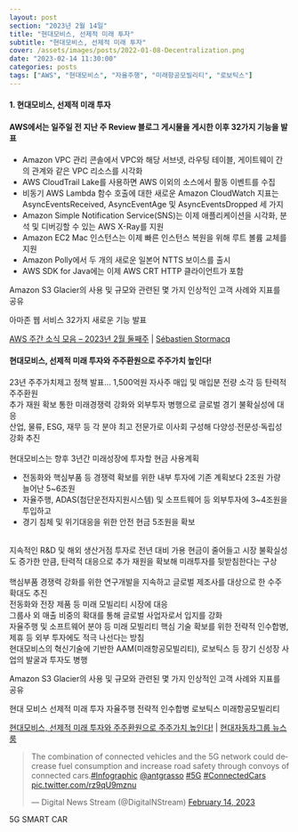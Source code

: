 ```yaml
---
layout: post
section: "2023년 2월 14일"
title: "현대모비스, 선제적 미래 투자"
subtitle: "현대모비스, 선제적 미래 투자"
cover: /assets/images/posts/2022-01-08-Decentralization.png
date: "2023-02-14 11:30:00"
categories: posts
tags: ["AWS", "현대모비스", "자율주행", "미래항공모빌리티", "로보틱스"]
---
```


<h4 class="mb-3">1. 현대모비스, 선제적 미래 투자</h4>

<div class="row mb-3">
    <div class="col-xl-5 col-lg-12">
        <div class="card">
            <div class="card-body">
                <h4 class="card-title">
                    AWS에서는 일주일 전 지난 주 Review 블로그 게시물을 게시한 이후 32가지 기능을 발표
                </h4>
                <p class="card-text">
                    <ul>
                        <li>Amazon VPC 관리 콘솔에서 VPC와 해당 서브넷, 라우팅 테이블, 게이트웨이 간의 관계와 같은 VPC 리소스를 시각화</li>
                        <li>AWS CloudTrail Lake를 사용하면 AWS 이외의 소스에서 활동 이벤트를 수집</li>
                        <li>비동기 AWS Lambda 함수 호출에 대한 새로운 Amazon CloudWatch 지표는 AsyncEventsReceived, AsyncEventAge 및 AsyncEventsDropped 세 가지</li>
                        <li>Amazon Simple Notification Service(SNS)는 이제 애플리케이션을 시각화, 분석 및 디버깅할 수 있는 AWS X-Ray를 지원</li>
                        <li>Amazon EC2 Mac 인스턴스는 이제 빠른 인스턴스 복원을 위해 루트 볼륨 교체를 지원</li>
                        <li>Amazon Polly에서 두 개의 새로운 일본어 NTTS 보이스를 출시</li>
                        <li>AWS SDK for Java에는 이제 AWS CRT HTTP 클라이언트가 포함</li>
                    </ul>
                </p>
                <p class="card-text">
                    Amazon S3 Glacier의 사용 및 규모와 관련된 몇 가지 인상적인 고객 사례와 지표를 공유
                </p>
            </div>
        </div>
    </div>
    <div class="col-xl-7 col-lg-12 px-3 mt-3">
        <p class="mb-3">
            <span class="badge badge-outline-secondary">아마존 웹 서비스</span>
            <span class="badge badge-outline-secondary">32가지 새로운 기능 발표</span>
        </p>
        <p class="mb-3">
            <a href="https://aws.amazon.com/ko/blogs/korea/week-in-review-february-13-2023/">AWS 주간 소식 모음 – 2023년 2월 둘째주</a> | <a href="https://aws.amazon.com/ko/blogs/korea/author/stormacq/">Sébastien Stormacq</a>
        </p>
    </div>
</div>

<div class="row mb-3">
    <div class="col-xl-5 col-lg-12">
        <div class="card">
            <div class="card-body">
                <h4 class="card-title">
                    현대모비스, 선제적 미래 투자와 주주환원으로 주주가치 높인다!
                </h4>
                <p class="card-text">
23년 주주가치제고 정책 발표… 1,500억원 자사주 매입 및 매입분 전량 소각 등 탄력적 주주환원<br />
추가 재원 확보 통한 미래경쟁력 강화와 외부투자 병행으로 글로벌 경기 불확실성에 대응<br />
산업, 물류, ESG, 재무 등 각 분야 최고 전문가로 이사회 구성해 다양성·전문성·독립성 강화 추진<br />
<br />
현대모비스는 향후 3년간 미래성장에 투자할 현금 사용계획<br />
<ul>
    <li>전동화와 핵심부품 등 경쟁력 확보를 위한 내부 투자에 기존 계획보다 2조원 가량 늘어난 5~6조원</li>
    <li>자율주행, ADAS(첨단운전자지원시스템) 및 소프트웨어 등 외부투자에 3~4조원을 투입하고</li>
    <li>경기 침체 및 위기대응을 위한 안전 현금 5조원을 확보</li>
</ul>
<br />
지속적인 R&D 및 해외 생산거점 투자로 전년 대비 가용 현금이 줄어들고 시장 불확실성도 증가한 만큼, 탄력적 대응으로 추가 재원을 확보해 미래투자를 뒷받침한다는 구상<br />
<br />
핵심부품 경쟁력 강화를 위한 연구개발을 지속하고 글로벌 제조사를 대상으로 한 수주 확대도 추진<br />
전동화와 전장 제품 등 미래 모빌리티 시장에 대응<br />
그룹사 외 매출 비중의 확대를 통해 글로벌 사업자로서 입지를 강화<br />
자율주행 및 소프트웨어 분야 등 미래 모빌리티 핵심 기술 확보를 위한 전략적 인수합병, 제휴 등 외부 투자에도 적극 나선다는 방침<br />
현대모비스의 혁신기술에 기반한 AAM(미래항공모빌리티), 로보틱스 등 장기 신성장 사업의 발굴과 투자도 병행<br />
                </p>
                <p class="card-text">
                    Amazon S3 Glacier의 사용 및 규모와 관련된 몇 가지 인상적인 고객 사례와 지표를 공유
                </p>
            </div>
        </div>
    </div>
    <div class="col-xl-7 col-lg-12 px-3 mt-3">
        <p class="mb-3">
            <span class="badge badge-outline-secondary">현대 모비스</span>
            <span class="badge badge-outline-secondary">선제적 미래 투자</span>
            <span class="badge badge-outline-secondary">자율주행</span>
            <span class="badge badge-outline-secondary">전략적 인수합병</span>
            <span class="badge badge-outline-secondary">로보틱스</span>
            <span class="badge badge-outline-secondary">미래항공모빌리티</span>
        </p>
        <p class="mb-3">
            <a href="https://www.hyundai.co.kr/news/CONT0000000000076502">현대모비스, 선제적 미래 투자와 주주환원으로 주주가치 높인다!</a> | <a href="https://www.hyundai.co.kr/news/byline-45">현대자동차그룹 뉴스룸</a>
        </p>
    </div>
</div>


<div class="row mb-3">
    <div class="col-xl-5 col-lg-12">
        <blockquote class="twitter-tweet"><p lang="en" dir="ltr">The combination of connected vehicles and the 5G network could decrease fuel consumption and increase road safety through convoys of connected cars.<a href="https://twitter.com/hashtag/Infographic?src=hash&amp;ref_src=twsrc%5Etfw">#Infographic</a> <a href="https://twitter.com/antgrasso?ref_src=twsrc%5Etfw">@antgrasso</a> <a href="https://twitter.com/hashtag/5G?src=hash&amp;ref_src=twsrc%5Etfw">#5G</a> <a href="https://twitter.com/hashtag/ConnectedCars?src=hash&amp;ref_src=twsrc%5Etfw">#ConnectedCars</a> <a href="https://t.co/rz9qU9mznu">pic.twitter.com/rz9qU9mznu</a></p>&mdash; Digital News Stream (@DigitalNStream) <a href="https://twitter.com/DigitalNStream/status/1625475030724255744?ref_src=twsrc%5Etfw">February 14, 2023</a></blockquote>
    </div>
    <div class="col-xl-7 col-lg-12 px-3 mt-3">
        <p class="mb-3">
            <span class="badge badge-outline-secondary">5G</span>
            <span class="badge badge-outline-secondary">SMART CAR</span>
        </p>
    </div>
</div>


